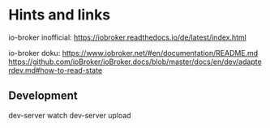 # Hints and links

io-broker inofficial:
https://iobroker.readthedocs.io/de/latest/index.html

io-broker doku:
https://www.iobroker.net/#en/documentation/README.md
https://github.com/ioBroker/ioBroker.docs/blob/master/docs/en/dev/adapterdev.md#how-to-read-state


## Development
dev-server watch
dev-server upload